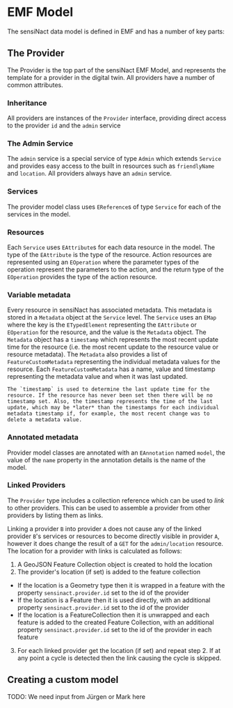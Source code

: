 # EMF Model

The sensiNact data model is defined in EMF and has a number of key parts:

## The Provider

The Provider is the top part of the sensiNact EMF Model, and represents the template for a provider in the digital twin. All providers have a number of common attributes.

### Inheritance

All providers are instances of the `Provider` interface, providing direct access to the provider `id` and the `admin` service

### The Admin Service

The `admin` service is a special service of type `Admin` which extends `Service` and provides easy access to the built in resources such as `friendlyName` and `location`. All providers always have an `admin` service.

### Services

The provider model class uses `EReference`s of type `Service` for each of the services in the model.

### Resources

Each `Service` uses `EAttribute`s for each data resource in the model. The type of the `EAttribute` is the type of the resource. Action resources are represented using an `EOperation` where the parameter types of the operation represent the parameters to the action, and the return type of the `EOperation` provides the type of the action resource.

### Variable metadata

Every resource in sensiNact has associated metadata. This metadata is stored in a `Metadata` object at the `Service` level. The `Service` uses an `EMap` where the key is the `ETypedElement` representing the `EAttribute` or `EOperation` for the resource, and the value is the `Metadata` object. The `Metadata` object has a `timestamp` which represents the most recent update time for the resource (i.e. the most recent update to the resource value or resource metadata). The `Metadata` also provides a list of `FeatureCustomMetadata` representing the individual metadata values for the resource. Each `FeatureCustomMetadata` has a name, value and timestamp representing the metadata value and when it was last updated.

```{important}
The `timestamp` is used to determine the last update time for the resource. If the resource has never been set then there will be no timestamp set. Also, the timestamp represents the time of the last update, which may be *later* than the timestamps for each individual metadata timestamp if, for example, the most recent change was to delete a metadata value.
```

### Annotated metadata

Provider model classes are annotated with an `EAnnotation` named `model`, the value of the `name` property in the annotation details is the name of the model.

### Linked Providers

The `Provider` type includes a collection reference which can be used to *link* to other providers. This can be used to assemble a provider from other providers by listing them as links.

Linking a provider `B` into provider `A` does not cause any of the linked provider `B`'s services or resources to become directly visible in provider `A`, however it does change the result of a `GET` for the `admin/location` resource. The location for a provider with links is calculated as follows:

 1. A GeoJSON Feature Collection object is created to hold the location
 2. The provider's location (if set) is added to the feature collection
   - If the location is a Geometry type then it is wrapped in a feature with the property `sensinact.provider.id` set to the id of the provider
   - If the location is a Feature then it is used directly, with an additional property `sensinact.provider.id` set to the id of the provider
   - If the location is a FeatureCollection then it is unwrapped and each feature is added to the created Feature Collection, with an additional property `sensinact.provider.id` set to the id of the provider in each feature
 3. For each linked provider get the location (if set) and repeat step 2. If at any point a cycle is detected then the link causing the cycle is skipped.


## Creating a custom model

TODO: We need input from Jürgen or Mark here
